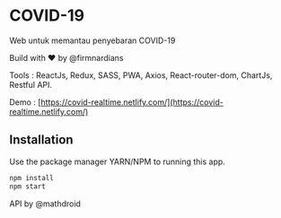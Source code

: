 # COVID-19
Web untuk memantau penyebaran COVID-19

Build with ❤️ by @firmnardians

Tools : ReactJs, Redux, SASS, PWA, Axios, React-router-dom, ChartJs, Restful API.


Demo : [https://covid-realtime.netlify.com/](https://covid-realtime.netlify.com/)

## Installation

Use the package manager YARN/NPM to running this app.
```bash
npm install
npm start
```

API by @mathdroid
